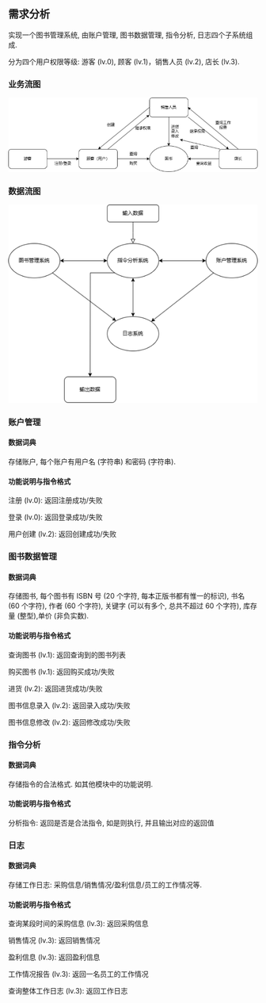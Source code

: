 ## 需求分析

实现一个图书管理系统, 由账户管理, 图书数据管理, 指令分析, 日志四个子系统组成.

分为四个用户权限等级: 游客 (lv.0), 顾客 (lv.1)，销售人员 (lv.2), 店长 (lv.3).

### 业务流图

![](业务流图.png)

### 数据流图

![](数据流图.png)

### 账户管理

#### 数据词典

存储账户, 每个账户有用户名 (字符串) 和密码 (字符串).

#### 功能说明与指令格式

注册 (lv.0): 返回注册成功/失败

登录 (lv.0): 返回登录成功/失败

用户创建 (lv.2): 返回创建成功/失败

### 图书数据管理

#### 数据词典

存储图书, 每个图书有 ISBN 号 (20 个字符, 每本正版书都有惟一的标识), 书名 (60 个字符), 作者 (60 个字符), 关键字 (可以有多个, 总共不超过 60 个字符), 库存量 (整型),单价 (非负实数).

#### 功能说明与指令格式

查询图书 (lv.1): 返回查询到的图书列表

购买图书 (lv.1): 返回购买成功/失败

进货 (lv.2): 返回进货成功/失败

图书信息录入 (lv.2): 返回录入成功/失败

图书信息修改 (lv.2): 返回修改成功/失败

### 指令分析

#### 数据词典

存储指令的合法格式. 如其他模块中的功能说明.

#### 功能说明与指令格式

分析指令: 返回是否是合法指令, 如是则执行, 并且输出对应的返回值

### 日志

#### 数据词典

存储工作日志: 采购信息/销售情况/盈利信息/员工的工作情况等.

#### 功能说明与指令格式

查询某段时间的采购信息 (lv.3): 返回采购信息

销售情况 (lv.3): 返回销售情况

盈利信息 (lv.3): 返回盈利信息

工作情况报告 (lv.3): 返回一名员工的工作情况

查询整体工作日志 (lv.3): 返回工作日志